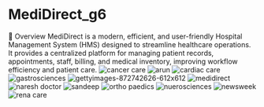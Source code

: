 # MediDirect_g6


📌 Overview
MediDirect is a modern, efficient, and user-friendly Hospital Management System (HMS) designed to streamline healthcare operations.   			
It provides a centralized platform for managing patient records, appointments, staff, billing, and medical inventory, improving workflow efficiency and patient care.
![cancer care](https://github.com/user-attachments/assets/10cb4eba-ca7b-4b07-81f5-c00d684401bc)
![arun](https://github.com/user-attachments/assets/b8618394-a9ae-4e94-9ca8-a4a3962943ca)
![cardiac care](https://github.com/user-attachments/assets/0bf86c62-dcc1-4f38-b1ae-6e68dc4aea09)
![gastrosciences](https://github.com/user-attachments/assets/48d6f1e3-9dcc-4aa8-868a-aa91bc6d3498)
![gettyimages-872742626-612x612](https://github.com/user-attachments/assets/f587aefe-4eb8-491e-b3e4-5af84399e00a)
![medidirect](https://github.com/user-attachments/assets/c02c456b-8611-4a38-a9bc-32492ef8a74c)
![naresh doctor](https://github.com/user-attachments/assets/13a22b25-eea2-4731-9b5a-aad2fa351b13)
![sandeep](https://github.com/user-attachments/assets/dd28d7f0-50d8-434c-9751-df672b993ae7)
![ortho paedics](https://github.com/user-attachments/assets/796c994e-cda6-4b57-96ab-4a83ecf7e1dd)
![nuerosciences](https://github.com/user-attachments/assets/1618fdf3-ab45-4b90-8f55-0fb989c54c3f)
![newsweek](https://github.com/user-attachments/assets/e0b76fe1-e7fe-4cb0-a709-691070084c40)
![rena care](https://github.com/user-attachments/assets/2ed90ccc-0569-4324-9e1c-ec098ee727b6)
